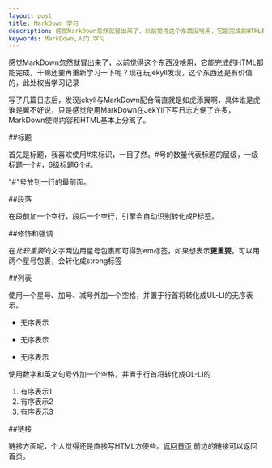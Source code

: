 ```yaml
---
layout: post
title: MarkDown 学习
description: 感觉MarkDown忽然就冒出来了，以前觉得这个东西没啥用，它能完成的HTML都能完成，干嘛还要再重新学习一下呢？现在玩jekyll发现，这个东西还是有价值的，此处权当学习记录
keywords: MarkDown,入门,学习
---
```


感觉MarkDown忽然就冒出来了，以前觉得这个东西没啥用，它能完成的HTML都能完成，干嘛还要再重新学习一下呢？现在玩jekyll发现，这个东西还是有价值的，此处权当学习记录

写了几篇日志后，发现jekyll与MarkDown配合简直就是如虎添翼啊，具体谁是虎谁是翼不好说，只是感觉使用MarkDown在JekYll下写日志方便了许多，MarkDown使得内容和HTML基本上分离了。

##标题

首先是标题，我喜欢使用#来标识，一目了然。#号的数量代表标题的层级，一级标题一个#，6级标题6个#。

"#"号放到一行的最前面。

##段落

在段前加一个空行，段后一个空行，引擎会自动识别转化成P标签。

##修饰和强调

在*比较重要*的文字两边用星号包裹即可得到em标签，如果想表示**更重要**，可以用两个星号包裹，会转化成strong标签

##列表

使用一个星号、加号、减号外加一个空格，并置于行首将转化成UL-LI的无序表示。

* 无序表示
+ 无序表示
- 无序表示

使用数字和英文句号外加一个空格，并置于行首将转化成OL-LI的

1. 有序表示1
2. 有序表示2
3. 有序表示3

##链接

链接方面呢，个人觉得还是直接写HTML方便些。<a href="/">返回首页</a> 前边的链接可以返回首页。